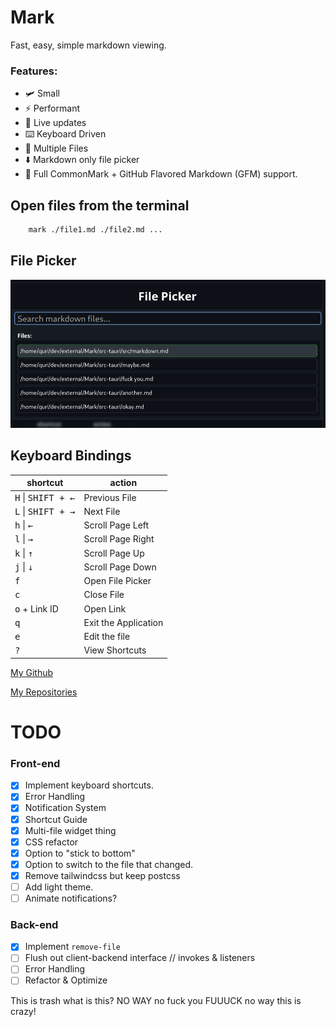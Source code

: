 # Mark

Fast, easy, simple markdown viewing.

### Features:

- 🛩️ Small
- ⚡ Performant
- 📡 Live updates
- ⌨️ Keyboard Driven
- 📑 Multiple Files
- ⬇️ Markdown only file picker
- 🐙 Full CommonMark + GitHub Flavored Markdown (GFM) support.

## Open files from the terminal

```bash
    mark ./file1.md ./file2.md ...
```

## File Picker

![file picker img](https://github.com/manwitha1000names/Mark/raw/master/.github/filepicker.png)

## Keyboard Bindings

| shortcut                             | action               |
| ------------------------------------ | -------------------- |
| <kbd>H</kbd> \| <kbd>SHIFT + ←</kbd> | Previous File        |
| <kbd>L</kbd> \| <kbd>SHIFT + →</kbd> | Next File            |
| <kbd>h</kbd> \| <kbd>←</kbd>         | Scroll Page Left     |
| <kbd>l</kbd> \| <kbd>→</kbd>         | Scroll Page Right    |
| <kbd>k</kbd> \| <kbd>↑</kbd>         | Scroll Page Up       |
| <kbd>j</kbd> \| <kbd>↓</kbd>         | Scroll Page Down     |
| <kbd>f</kbd>                         | Open File Picker     |
| <kbd>c</kbd>                         | Close File           |
| <kbd>o</kbd> + Link ID               | Open Link            |
| <kbd>q</kbd>                         | Exit the Application |
| <kbd>e</kbd>                         | Edit the file        |
| <kbd>?</kbd>                         | View Shortcuts       |

[My Github](https://github.com/manwitha1000names)

[My Repositories](https://github.com/manwitha1000names?tab=repositories)

# TODO

### Front-end

- [x] Implement keyboard shortcuts.
- [x] Error Handling
- [x] Notification System
- [x] Shortcut Guide
- [x] Multi-file widget thing
- [x] CSS refactor
- [x] Option to "stick to bottom"
- [x] Option to switch to the file that changed.
- [x] Remove tailwindcss but keep postcss
- [ ] Add light theme.
- [ ] Animate notifications?

### Back-end

- [x] Implement `remove-file`
- [ ] Flush out client-backend interface // invokes & listeners
- [ ] Error Handling
- [ ] Refactor & Optimize

This is trash what is this? NO WAY no fuck you FUUUCK no way this is crazy!
